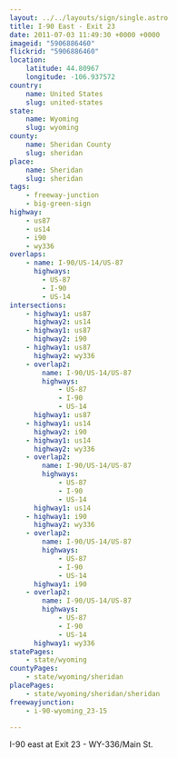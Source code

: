 ```yaml
---
layout: ../../layouts/sign/single.astro
title: I-90 East - Exit 23
date: 2011-07-03 11:49:30 +0000 +0000
imageid: "5906886460"
flickrid: "5906886460"
location:
    latitude: 44.80967
    longitude: -106.937572
country:
    name: United States
    slug: united-states
state:
    name: Wyoming
    slug: wyoming
county:
    name: Sheridan County
    slug: sheridan
place:
    name: Sheridan
    slug: sheridan
tags:
    - freeway-junction
    - big-green-sign
highway:
    - us87
    - us14
    - i90
    - wy336
overlaps:
    - name: I-90/US-14/US-87
      highways:
        - US-87
        - I-90
        - US-14
intersections:
    - highway1: us87
      highway2: us14
    - highway1: us87
      highway2: i90
    - highway1: us87
      highway2: wy336
    - overlap2:
        name: I-90/US-14/US-87
        highways:
            - US-87
            - I-90
            - US-14
      highway1: us87
    - highway1: us14
      highway2: i90
    - highway1: us14
      highway2: wy336
    - overlap2:
        name: I-90/US-14/US-87
        highways:
            - US-87
            - I-90
            - US-14
      highway1: us14
    - highway1: i90
      highway2: wy336
    - overlap2:
        name: I-90/US-14/US-87
        highways:
            - US-87
            - I-90
            - US-14
      highway1: i90
    - overlap2:
        name: I-90/US-14/US-87
        highways:
            - US-87
            - I-90
            - US-14
      highway1: wy336
statePages:
    - state/wyoming
countyPages:
    - state/wyoming/sheridan
placePages:
    - state/wyoming/sheridan/sheridan
freewayjunction:
    - i-90-wyoming_23-15

---
```

I-90 east at Exit 23 - WY-336/Main St.